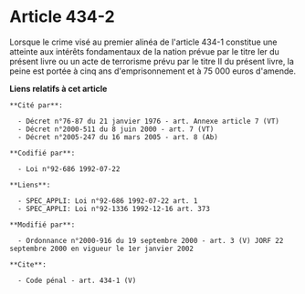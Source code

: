 # Article 434-2

Lorsque le crime visé au premier alinéa de l'article 434-1 constitue une atteinte aux intérêts fondamentaux de la nation
prévue par le titre Ier du présent livre ou un acte de terrorisme prévu par le titre II du présent livre, la peine est portée
à cinq ans d'emprisonnement et à 75 000 euros d'amende.

**Liens relatifs à cet article**

	**Cité par**:

	  - Décret n°76-87 du 21 janvier 1976 - art. Annexe article 7 (VT)
	  - Décret n°2000-511 du 8 juin 2000 - art. 7 (VT)
	  - Décret n°2005-247 du 16 mars 2005 - art. 8 (Ab)

	**Codifié par**:

	  - Loi n°92-686 1992-07-22

	**Liens**:

	  - SPEC_APPLI: Loi n°92-686 1992-07-22 art. 1
	  - SPEC_APPLI: Loi n°92-1336 1992-12-16 art. 373

	**Modifié par**:

	  - Ordonnance n°2000-916 du 19 septembre 2000 - art. 3 (V) JORF 22 septembre 2000 en vigueur le 1er janvier 2002

	**Cite**:

	  - Code pénal - art. 434-1 (V)
